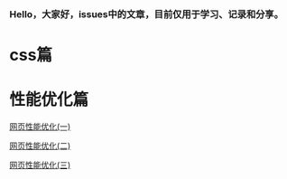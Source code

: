 ### Hello，大家好，issues中的文章，目前仅用于学习、记录和分享。

# css篇

# 性能优化篇

[网页性能优化(一)](https://github.com/Roe-Tian/roe-article/issues/1)

[网页性能优化(二)](https://github.com/Roe-Tian/roe-article/issues/2)

[网页性能优化(三)](https://github.com/Roe-Tian/roe-article/issues/3)
